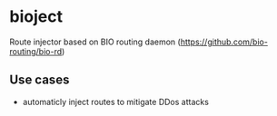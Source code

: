 # bioject
Route injector based on BIO routing daemon (https://github.com/bio-routing/bio-rd)

## Use cases
* automaticly inject routes to mitigate DDos attacks
